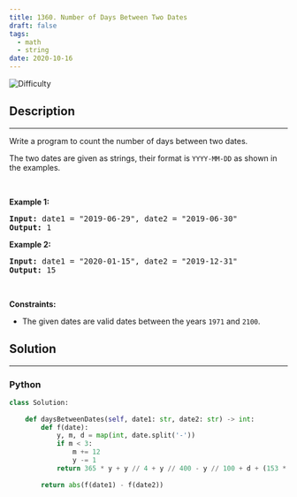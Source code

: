 ```yaml
---
title: 1360. Number of Days Between Two Dates
draft: false
tags: 
  - math
  - string
date: 2020-10-16
---
```


![Difficulty](https://img.shields.io/badge/Difficulty-Easy-blue.svg)

## Description

---
<p>Write a program to count the number of days between two dates.</p>

<p>The two dates are given as strings, their format is <code>YYYY-MM-DD</code>&nbsp;as shown in the examples.</p>

<p>&nbsp;</p>
<p><strong class="example">Example 1:</strong></p>
<pre><strong>Input:</strong> date1 = "2019-06-29", date2 = "2019-06-30"
<strong>Output:</strong> 1
</pre><p><strong class="example">Example 2:</strong></p>
<pre><strong>Input:</strong> date1 = "2020-01-15", date2 = "2019-12-31"
<strong>Output:</strong> 15
</pre>
<p>&nbsp;</p>
<p><strong>Constraints:</strong></p>

<ul>
	<li>The given dates are valid&nbsp;dates between the years <code>1971</code> and <code>2100</code>.</li>
</ul>


## Solution

---
### Python
``` py title='number-of-days-between-two-dates'
class Solution:
    
    def daysBetweenDates(self, date1: str, date2: str) -> int:
        def f(date):
            y, m, d = map(int, date.split('-'))
            if m < 3:
                m += 12
                y -= 1
            return 365 * y + y // 4 + y // 400 - y // 100 + d + (153 * m + 8) // 5
        
        return abs(f(date1) - f(date2))

```

